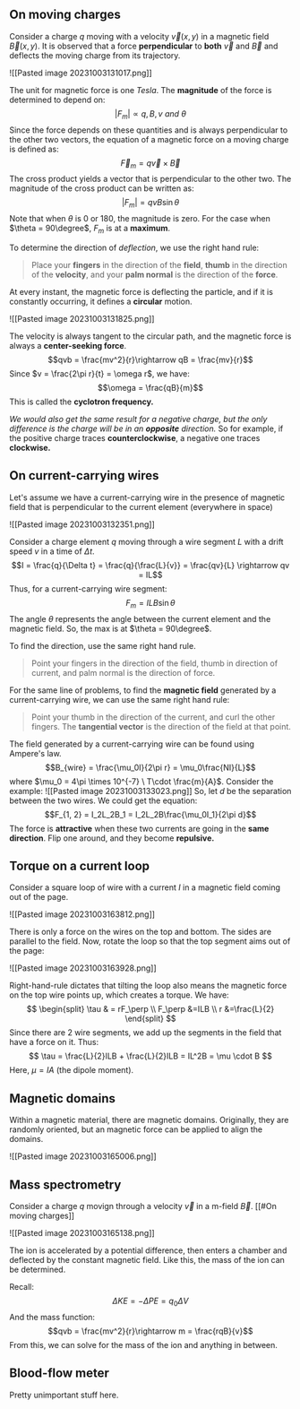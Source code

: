 ## On moving charges
Consider a charge $q$ moving with a velocity $\vec v(x, y)$ in a magnetic field $\vec B(x, y)$. It is observed that a force **perpendicular** to **both** $\vec v$ and $\vec B$ and deflects the moving charge from its trajectory. 

![[Pasted image 20231003131017.png]]

The unit for magnetic force is one *Tesla*. The **magnitude** of the force is determined to depend on: 
$$|F_m| \propto q, B, v \ and \ \theta$$
Since the force depends on these quantities and is always perpendicular to the other two vectors, the equation of a magnetic force on a moving charge is defined as: 
$$\vec F_m = q\vec v \times \vec B$$
The cross product yields a vector that is perpendicular to the other two. The magnitude of the cross product can be written as: 
$$|F_m| = qvB\sin{\theta}$$
Note that when $\theta$ is 0 or 180, the magnitude is zero. For the case when $\theta = 90\degree$, $F_m$ is at a **maximum**.

To determine the direction of *deflection*, we use the right hand rule: 

>Place your **fingers** in the direction of the **field**, **thumb** in the direction of the **velocity**, and your **palm normal** is the direction of the **force**.

At every instant, the magnetic force is deflecting the particle, and if it is constantly occurring, it defines a **circular** motion.

![[Pasted image 20231003131825.png]]

The velocity is always tangent to the circular path, and the magnetic force is always a **center-seeking force**.
$$qvb = \frac{mv^2}{r}\rightarrow qB = \frac{mv}{r}$$
Since $v = \frac{2\pi r}{t} = \omega r$, we have: 
$$\omega = \frac{qB}{m}$$
This is called the **cyclotron frequency.**

*We would also get the same result for a negative charge, but the only difference is the charge will be in an **opposite** direction.* So for example, if the positive charge traces **counterclockwise**, a negative one traces **clockwise.**

## On current-carrying wires
Let's assume we have a current-carrying wire in the presence of magnetic field that is perpendicular to the current element (everywhere in space)

![[Pasted image 20231003132351.png]]

Consider a charge element $q$ moving through a wire segment $L$ with a drift speed $v$ in a time of $\Delta t$.
$$I = \frac{q}{\Delta t} = \frac{q}{\frac{L}{v}} = \frac{qv}{L} \rightarrow qv = IL$$
Thus, for a current-carrying wire segment: 
$$F_m = ILB\sin{\theta}$$
The angle $\theta$ represents the angle between the current element and the magnetic field. So, the max is at $\theta = 90\degree$. 

To find the direction, use the same right hand rule. 

> Point your fingers in the direction of the field, thumb in direction of current, and palm normal is the direction of force.

For the same line of problems, to find the **magnetic field** generated by a current-carrying wire, we can use the same right hand rule: 

> Point your thumb in the direction of the current, and curl the other fingers. The **tangential vector** is the direction of the field at that point.

The field generated by a current-carrying wire can be found using Ampere's law. 
$$B_{wire} = \frac{\mu_0I}{2\pi r} = \mu_0\frac{NI}{L}$$
where $\mu_0 = 4\pi \times 10^{-7} \ T\cdot \frac{m}{A}$. Consider the example: 
![[Pasted image 20231003133023.png]] 
So, let $d$ be the separation between the two wires. We could get the equation: 
$$F_{1, 2} = I_2L_2B_1 = I_2L_2B\frac{\mu_0I_1}{2\pi d}$$
The force is **attractive** when these two currents are going in the **same direction**. Flip one around, and they become **repulsive.**

## Torque on a current loop
Consider a square loop of wire with a current $I$ in a magnetic field coming out of the page. 

![[Pasted image 20231003163812.png]]

There is only a force on the wires on the top and bottom. The sides are parallel to the field. Now, rotate the loop so that the top segment aims out of the page: 

![[Pasted image 20231003163928.png]]

Right-hand-rule dictates that tilting the loop also means the magnetic force on the top wire points up, which creates a torque. We have: 
$$
\begin{split}
\tau & = rF_\perp \\
F_\perp &=ILB \\
r &=\frac{L}{2}
\end{split}
$$
Since there are 2 wire segments, we add up the segments in the field that have a force on it. Thus: 
$$
\tau = \frac{L}{2}ILB + \frac{L}{2}ILB = IL^2B = \mu \cdot B
$$
Here, $\mu = IA$ (the dipole moment).

## Magnetic domains
Within a magnetic material, there are magnetic domains. Originally, they are randomly oriented, but an magnetic force can be applied to align the domains. 

![[Pasted image 20231003165006.png]]

## Mass spectrometry
Consider a charge $q$ movign through a velocity $\vec v$ in a m-field $\vec B$. [[#On moving charges]]

![[Pasted image 20231003165138.png]]

The ion is accelerated by a potential difference, then enters a chamber and deflected by the constant magnetic field. Like this, the mass of the ion can be determined.

Recall: 
$$\Delta KE = -\Delta PE = q_0\Delta V$$
And the mass function: 
$$qvb = \frac{mv^2}{r}\rightarrow m = \frac{rqB}{v}$$
From this, we can solve for the mass of the ion and anything in between.

## Blood-flow meter 
Pretty unimportant stuff here.